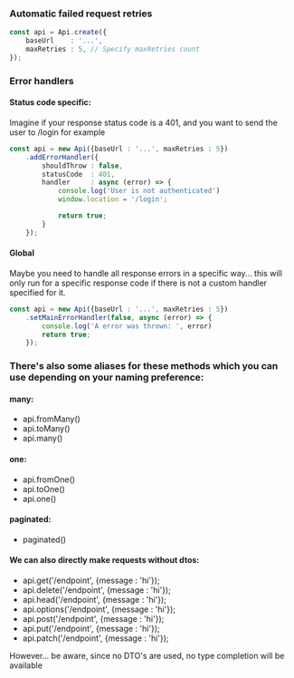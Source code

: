 

### Automatic failed request retries

```typescript
const api = Api.create({
	baseUrl    : '...',
	maxRetries : 5, // Specify maxRetries count
});
```

### Error handlers

#### Status code specific:

Imagine if your response status code is a 401, and you want to send the user to /login for example

```typescript
const api = new Api({baseUrl : '...', maxRetries : 5})
	.addErrorHandler({
		shouldThrow : false,
		statusCode  : 401,
		handler     : async (error) => {
			console.log('User is not authenticated')
			window.location = '/login';

			return true;
		}
	});
```

#### Global

Maybe you need to handle all response errors in a specific way... this will only run for a specific response code if there is not a custom handler specified for
it.

```typescript
const api = new Api({baseUrl : '...', maxRetries : 5})
	.setMainErrorHandler(false, async (error) => {
		console.log('A error was thrown: ', error)
		return true;
	});
```

### There's also some aliases for these methods which you can use depending on your naming preference:

#### many:

- api.fromMany()
- api.toMany()
- api.many()

#### one:

- api.fromOne()
- api.toOne()
- api.one()

#### paginated:

- paginated()

#### We can also directly make requests without dtos:

- api.get('/endpoint', {message : 'hi'});
- api.delete('/endpoint', {message : 'hi'});
- api.head('/endpoint', {message : 'hi'});
- api.options('/endpoint', {message : 'hi'});
- api.post('/endpoint', {message : 'hi'});
- api.put('/endpoint', {message : 'hi'});
- api.patch('/endpoint', {message : 'hi'});

However... be aware, since no DTO's are used, no type completion will be available
